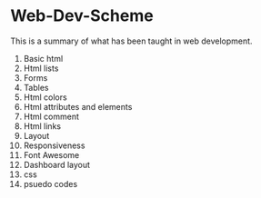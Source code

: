 # Web-Dev-Scheme
This is a summary of what has been taught in web development. 

1. Basic html
2. Html lists
3. Forms
4. Tables
5. Html colors
6. Html attributes and elements
7. Html comment
8. Html links
9. Layout
10. Responsiveness
11. Font Awesome
12. Dashboard layout
13. css
14. psuedo codes 
